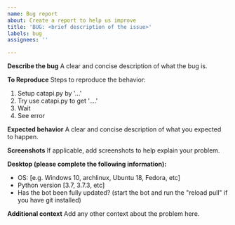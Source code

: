```yaml
---
name: Bug report
about: Create a report to help us improve
title: 'BUG: <brief description of the issue>'
labels: bug
assignees: ''

---
```


**Describe the bug**
A clear and concise description of what the bug is.

**To Reproduce**
Steps to reproduce the behavior:
1. Setup catapi.py by '...'
2. Try use catapi.py to get '....'
3. Wait
4. See error

**Expected behavior**
A clear and concise description of what you expected to happen.

**Screenshots**
If applicable, add screenshots to help explain your problem.

**Desktop (please complete the following information):**
 - OS: [e.g. Windows 10, archlinux, Ubuntu 18, Fedora, etc]
 - Python version [3.7, 3.7.3, etc]
 - Has the bot been fully updated? (start the bot and run the "reload pull" if you have git installed)

**Additional context**
Add any other context about the problem here.
